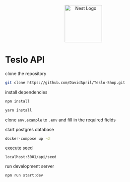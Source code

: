 <p align="center">
  <a href="http://nestjs.com/" target="blank"><img src="https://nestjs.com/img/logo-small.svg" width="120" alt="Nest Logo" /></a>
</p>

# Teslo API

clone the repository

```bash
git clone https://github.com/DavidApril/Teslo-Shop.git
```

install dependencies

```bash
npm install
```

```bash
yarn install
```

clone ```env.example``` to ```.env``` and fill in the required fields

start postgres database

```bash
docker-compose up -d
```

execute seed 

```
localhost:3001/api/seed
```

run development server

```bash
npm run start:dev
```
